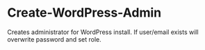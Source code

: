 # Create-WordPress-Admin
Creates administrator for WordPress install. If user/email exists will overwrite password and set role.
